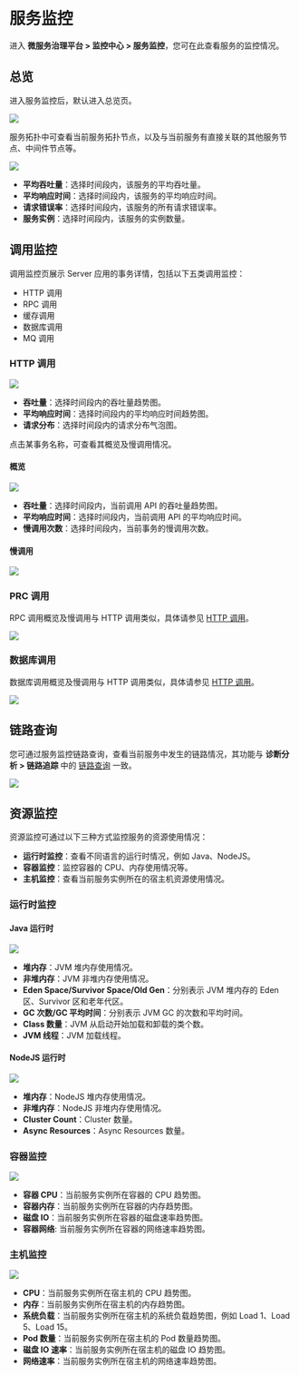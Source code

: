 # 服务监控
进入 **微服务治理平台 > 监控中心 > 服务监控**，您可在此查看服务的监控情况。

## 总览

进入服务监控后，默认进入总览页。

![](http://terminus-paas.oss-cn-hangzhou.aliyuncs.com/paas-doc/2022/03/02/da336ea2-dbb6-42ef-93dc-bcea4c3df8ab.png)

服务拓扑中可查看当前服务拓扑节点，以及与当前服务有直接关联的其他服务节点、中间件节点等。

![](http://terminus-paas.oss-cn-hangzhou.aliyuncs.com/paas-doc/2022/03/02/9c56dd6c-71c2-4287-8c64-00a29c7f9835.png)

* **平均吞吐量**：选择时间段内，该服务的平均吞吐量。
* **平均响应时间**：选择时间段内，该服务的平均响应时间。
* **请求错误率**：选择时间段内，该服务的所有请求错误率。
* **服务实例**：选择时间段内，该服务的实例数量。

## 调用监控

调用监控页展示 Server 应用的事务详情，包括以下五类调用监控：
- HTTP 调用
- RPC 调用
- 缓存调用
- 数据库调用
- MQ 调用

### HTTP 调用

![](http://terminus-paas.oss-cn-hangzhou.aliyuncs.com/paas-doc/2022/03/02/c9b651f0-a8c3-4246-8e66-4d6150d32841.png)

* **吞吐量**：选择时间段内的吞吐量趋势图。
* **平均响应时间**：选择时间段内的平均响应时间趋势图。
* **请求分布**：选择时间段内的请求分布气泡图。

点击某事务名称，可查看其概览及慢调用情况。

#### 概览

![](http://terminus-paas.oss-cn-hangzhou.aliyuncs.com/paas-doc/2022/03/02/c43ca1a1-4b1a-4d2f-8e51-6191d347d5b4.png)

* **吞吐量**：选择时间段内，当前调用 API 的吞吐量趋势图。
* **平均响应时间**：选择时间段内，当前调用 API 的平均响应时间。
* **慢调用次数**：选择时间段内，当前事务的慢调用次数。

#### 慢调用

![](http://terminus-paas.oss-cn-hangzhou.aliyuncs.com/paas-doc/2022/03/02/feaaae1c-de46-49a4-b519-e51b8cea1d49.png)

### PRC 调用

RPC 调用概览及慢调用与 HTTP 调用类似，具体请参见 [HTTP 调用](#HTTP-调用)。

![](http://terminus-paas.oss-cn-hangzhou.aliyuncs.com/paas-doc/2022/03/02/31a75286-d00d-4754-ac78-8d98f6019c08.png)

### 数据库调用

数据库调用概览及慢调用与 HTTP 调用类似，具体请参见 [HTTP 调用](#HTTP-调用)。

![](http://terminus-paas.oss-cn-hangzhou.aliyuncs.com/paas-doc/2022/03/02/f39a7811-bd69-4cf4-bd75-b4085a625598.png)

## 链路查询

您可通过服务监控链路查询，查看当前服务中发生的链路情况，其功能与 **诊断分析 > 链路追踪** 中的 [链路查询](trace.md) 一致。

![](http://terminus-paas.oss-cn-hangzhou.aliyuncs.com/paas-doc/2022/03/02/255697d2-52eb-4ef2-9050-09050ad258d2.png)


## 资源监控

资源监控可通过以下三种方式监控服务的资源使用情况：

- **运行时监控**：查看不同语言的运行时情况，例如 Java、NodeJS。
- **容器监控**：监控容器的 CPU、内存使用情况等。
- **主机监控**：查看当前服务实例所在的宿主机资源使用情况。

### 运行时监控

#### Java 运行时

![](http://terminus-paas.oss-cn-hangzhou.aliyuncs.com/paas-doc/2022/03/02/ca7289ed-72b2-4cdc-ac62-812bb0fc13de.png)

* **堆内存**：JVM 堆内存使用情况。
* **非堆内存**：JVM 非堆内存使用情况。
* **Eden Space/Survivor Space/Old Gen**：分别表示 JVM 堆内存的 Eden 区、Survivor 区和老年代区。
* **GC 次数/GC 平均时间**：分别表示 JVM GC 的次数和平均时间。
* **Class 数量**：JVM 从启动开始加载和卸载的类个数。
* **JVM 线程**：JVM 加载线程。

#### NodeJS 运行时

![](http://terminus-paas.oss-cn-hangzhou.aliyuncs.com/paas-doc/2022/03/02/32f3648d-327d-4fd4-ae69-bf6047d4cf48.png)

* **堆内存**：NodeJS 堆内存使用情况。
* **非堆内存**：NodeJS 非堆内存使用情况。
* **Cluster Count**：Cluster 数量。
* **Async Resources**：Async Resources 数量。

### 容器监控

![](http://terminus-paas.oss-cn-hangzhou.aliyuncs.com/paas-doc/2022/03/02/f57e9fdc-58be-49c7-944d-0145a808f56c.png)

* **容器 CPU**：当前服务实例所在容器的 CPU 趋势图。
* **容器内存**：当前服务实例所在容器的内存趋势图。
* **磁盘 IO**：当前服务实例所在容器的磁盘速率趋势图。
* **容器网络**: 当前服务实例所在容器的网络速率趋势图。

### 主机监控

![](http://terminus-paas.oss-cn-hangzhou.aliyuncs.com/paas-doc/2022/03/02/5e6ebb3f-1130-43ea-8b46-b75f8396ef83.png)

* **CPU**：当前服务实例所在宿主机的 CPU 趋势图。
* **内存**：当前服务实例所在宿主机的内存趋势图。
* **系统负载**：当前服务实例所在宿主机的系统负载趋势图，例如 Load 1、Load 5、Load 15。
* **Pod 数量**：当前服务实例所在宿主机的 Pod 数量趋势图。
* **磁盘 IO 速率**：当前服务实例所在宿主机的磁盘 IO 趋势图。
* **网络速率**：当前服务实例所在宿主机的网络速率趋势图。
